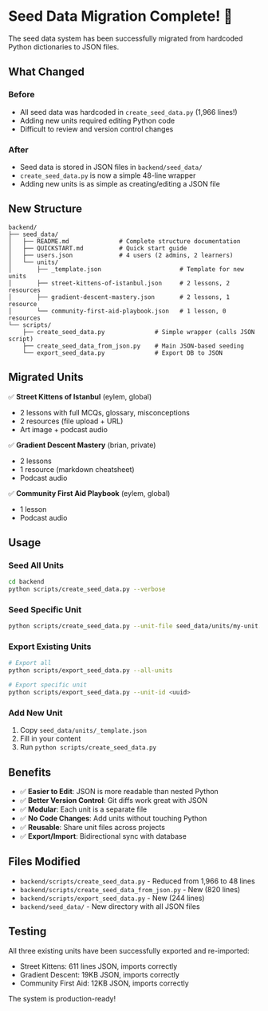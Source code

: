 # Seed Data Migration Complete! 🎉

The seed data system has been successfully migrated from hardcoded Python dictionaries to JSON files.

## What Changed

### Before
- All seed data was hardcoded in `create_seed_data.py` (1,966 lines!)
- Adding new units required editing Python code
- Difficult to review and version control changes

### After
- Seed data is stored in JSON files in `backend/seed_data/`
- `create_seed_data.py` is now a simple 48-line wrapper
- Adding new units is as simple as creating/editing a JSON file

## New Structure

```
backend/
├── seed_data/
│   ├── README.md              # Complete structure documentation
│   ├── QUICKSTART.md          # Quick start guide
│   ├── users.json             # 4 users (2 admins, 2 learners)
│   └── units/
│       ├── _template.json                      # Template for new units
│       ├── street-kittens-of-istanbul.json     # 2 lessons, 2 resources
│       ├── gradient-descent-mastery.json       # 2 lessons, 1 resource
│       └── community-first-aid-playbook.json   # 1 lesson, 0 resources
└── scripts/
    ├── create_seed_data.py              # Simple wrapper (calls JSON script)
    ├── create_seed_data_from_json.py    # Main JSON-based seeding
    └── export_seed_data.py              # Export DB to JSON
```

## Migrated Units

✅ **Street Kittens of Istanbul** (eylem, global)
   - 2 lessons with full MCQs, glossary, misconceptions
   - 2 resources (file upload + URL)
   - Art image + podcast audio

✅ **Gradient Descent Mastery** (brian, private)
   - 2 lessons
   - 1 resource (markdown cheatsheet)
   - Podcast audio

✅ **Community First Aid Playbook** (eylem, global)
   - 1 lesson
   - Podcast audio

## Usage

### Seed All Units
```bash
cd backend
python scripts/create_seed_data.py --verbose
```

### Seed Specific Unit
```bash
python scripts/create_seed_data.py --unit-file seed_data/units/my-unit.json --verbose
```

### Export Existing Units
```bash
# Export all
python scripts/export_seed_data.py --all-units

# Export specific unit
python scripts/export_seed_data.py --unit-id <uuid>
```

### Add New Unit
1. Copy `seed_data/units/_template.json`
2. Fill in your content
3. Run `python scripts/create_seed_data.py`

## Benefits

- ✅ **Easier to Edit**: JSON is more readable than nested Python
- ✅ **Better Version Control**: Git diffs work great with JSON
- ✅ **Modular**: Each unit is a separate file
- ✅ **No Code Changes**: Add units without touching Python
- ✅ **Reusable**: Share unit files across projects
- ✅ **Export/Import**: Bidirectional sync with database

## Files Modified

- `backend/scripts/create_seed_data.py` - Reduced from 1,966 to 48 lines
- `backend/scripts/create_seed_data_from_json.py` - New (820 lines)
- `backend/scripts/export_seed_data.py` - New (244 lines)
- `backend/seed_data/` - New directory with all JSON files

## Testing

All three existing units have been successfully exported and re-imported:
- Street Kittens: 611 lines JSON, imports correctly
- Gradient Descent: 19KB JSON, imports correctly
- Community First Aid: 12KB JSON, imports correctly

The system is production-ready!



